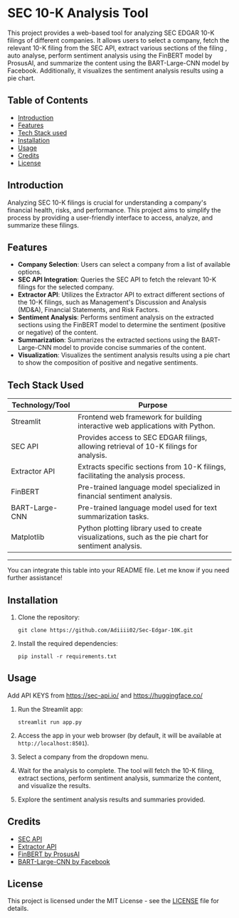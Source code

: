 # SEC 10-K Analysis Tool

This project provides a web-based tool for analyzing SEC EDGAR 10-K filings of different companies. It allows users to select a company, fetch the relevant 10-K filing from the SEC API, extract various sections of the filing , auto analyse, perform sentiment analysis using the FinBERT model by ProsusAI, and summarize the content using the BART-Large-CNN model by Facebook. Additionally, it visualizes the sentiment analysis results using a pie chart.

## Table of Contents

- [Introduction](#introduction)
- [Features](#features)
- [Tech Stack used](#techstackused)
- [Installation](#installation)
- [Usage](#usage)
- [Credits](#credits)
- [License](#license)

## Introduction

Analyzing SEC 10-K filings is crucial for understanding a company's financial health, risks, and performance. This project aims to simplify the process by providing a user-friendly interface to access, analyze, and summarize these filings.

## Features

- **Company Selection**: Users can select a company from a list of available options.
- **SEC API Integration**: Queries the SEC API to fetch the relevant 10-K filings for the selected company.
- **Extractor API**: Utilizes the Extractor API to extract different sections of the 10-K filings, such as Management's Discussion and Analysis (MD&A), Financial Statements, and Risk Factors.
- **Sentiment Analysis**: Performs sentiment analysis on the extracted sections using the FinBERT model to determine the sentiment (positive or negative) of the content.
- **Summarization**: Summarizes the extracted sections using the BART-Large-CNN model to provide concise summaries of the content.
- **Visualization**: Visualizes the sentiment analysis results using a pie chart to show the composition of positive and negative sentiments.


## Tech Stack Used

| Technology/Tool  | Purpose                                                                                             | 
|------------------|-----------------------------------------------------------------------------------------------------|
| Streamlit        | Frontend web framework for building interactive web applications with Python.                       |
| SEC API          | Provides access to SEC EDGAR filings, allowing retrieval of 10-K filings for analysis.              |
| Extractor API    | Extracts specific sections from 10-K filings, facilitating the analysis process.                    |
| FinBERT          | Pre-trained language model specialized in financial sentiment analysis.                             |
| BART-Large-CNN   | Pre-trained language model used for text summarization tasks.                                       |
| Matplotlib       | Python plotting library used to create visualizations, such as the pie chart for sentiment analysis.|

---

You can integrate this table into your README file. Let me know if you need further assistance!

## Installation

1. Clone the repository:

   ```
   git clone https://github.com/Adiiii02/Sec-Edgar-10K.git
   ```

2. Install the required dependencies:

   ```
   pip install -r requirements.txt
   ```

## Usage

Add API KEYS from https://sec-api.io/ and https://huggingface.co/

1. Run the Streamlit app:

   ```
   streamlit run app.py
   ```

2. Access the app in your web browser (by default, it will be available at `http://localhost:8501`).

3. Select a company from the dropdown menu.

4. Wait for the analysis to complete. The tool will fetch the 10-K filing, extract sections, perform sentiment analysis, summarize the content, and visualize the results.

5. Explore the sentiment analysis results and summaries provided.

## Credits

- [SEC API](https://sec-api.io/)
- [Extractor API](https://extractorapi.com/)
- [FinBERT by ProsusAI](https://huggingface.co/ProsusAI/finbert)
- [BART-Large-CNN by Facebook](https://huggingface.co/facebook/bart-large-cnn)

## License

This project is licensed under the MIT License - see the [LICENSE](LICENSE) file for details.